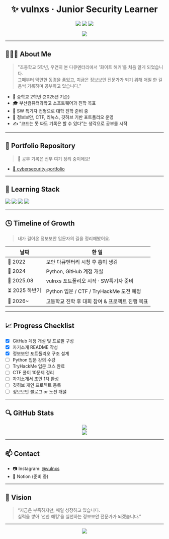<h1 align="center">✨ vulnxs · Junior Security Learner</h1>

<p align="center">
  <img src="https://img.shields.io/badge/Info-Security-000000?style=flat-square&logo=github" />
  <img src="https://img.shields.io/badge/CTF%20Beginner-232323?style=flat-square&logo=protonmail" />
  <img src="https://img.shields.io/badge/Middle%20School%202nd%20Grade-blue?style=flat-square" />
</p>

<p align="center">
  <img src="https://readme-typing-svg.demolab.com?font=Fira+Code&duration=3000&pause=500&color=00F3FF&center=true&vCenter=true&width=460&lines=기록이+성장이다.;정보보안+입문자입니다.;SW+특기자+전형을+준비중입니다.;하루+한걸음씩+앞으로+나아가는+중..." />
</p>

---

## 👨🏻‍💻 About Me

> "초등학교 5학년, 우연히 본 다큐멘터리에서 '화이트 해커'를 처음 알게 되었습니다.  
> 그때부터 막연한 동경을 품었고, 지금은 정보보안 전문가가 되기 위해 매일 한 걸음씩 기록하며 공부하고 있습니다."

- 🏫 중학교 2학년 (2025년 기준)
- 🎓 부산컴퓨터과학고 소프트웨어과 진학 목표
- 🎯 SW 특기자 전형으로 대학 진학 준비 중
- 🔐 정보보안, CTF, 리눅스, 깃허브 기반 포트폴리오 운영
- ✍️ “코드는 못 짜도 기록은 할 수 있다”는 생각으로 공부를 시작

---

## 📁 Portfolio Repository

> 🔗 공부 기록은 전부 여기 정리 중이에요!

- [📂 cybersecurity-portfolio](https://github.com/vulnxs/cybersecurity-portfolio)

---

## 🧰 Learning Stack

<p>
  <img src="https://img.shields.io/badge/Python-3776AB?style=for-the-badge&logo=python&logoColor=white" />
  <img src="https://img.shields.io/badge/Linux-FCC624?style=for-the-badge&logo=linux&logoColor=black" />
  <img src="https://img.shields.io/badge/Git-F05032?style=for-the-badge&logo=git&logoColor=white" />
  <img src="https://img.shields.io/badge/Markdown-000000?style=for-the-badge&logo=markdown&logoColor=white" />
</p>

---

## 🕓 Timeline of Growth

> 내가 걸어온 정보보안 입문자의 길을 정리해봤어요.

| 날짜 | 한 일 |
|------|-------|
| 📌 2022 | 보안 다큐멘터리 시청 후 흥미 생김 |
| 📌 2024 | Python, GitHub 계정 개설 |
| 📌 2025.08 | vulnxs 포트폴리오 시작 · SW특기자 준비 |
| ⏳ 2025 하반기 | Python 입문 / CTF / TryHackMe 도전 예정 |
| 🎯 2026~ | 고등학교 진학 후 대회 참여 & 프로젝트 진행 목표 |

---

## 📈 Progress Checklist

- [x] GitHub 계정 개설 및 프로필 구성
- [x] 자기소개 README 작성
- [x] 정보보안 포트폴리오 구조 설계
- [ ] Python 입문 강의 수강
- [ ] TryHackMe 입문 코스 완료
- [ ] CTF 풀이 10문제 정리
- [ ] 자기소개서 초안 1차 완성
- [ ] 깃허브 개인 프로젝트 등록
- [ ] 정보보안 블로그 or 노션 개설

---

## 🔍 GitHub Stats

<p align="center">
  <img src="https://github-readme-stats.vercel.app/api?username=vulnxs&show_icons=true&theme=tokyonight" />
  <br/>
  <img src="https://github-readme-stats.vercel.app/api/top-langs/?username=vulnxs&layout=compact&theme=tokyonight" />
</p>

---

## 📫 Contact

- 📷 Instagram: [@vulnxs](https://instagram.com/아이디)
- 🧠 Notion (준비 중)

---

## 🌱 Vision

> “지금은 부족하지만, 매일 성장하고 있습니다.  
> 실력을 쌓아 ‘선한 해킹’을 실천하는 정보보안 전문가가 되겠습니다.”

---

<p align="center">
  <img src="https://capsule-render.vercel.app/api?type=waving&color=gradient&height=180&section=footer" />
</p>
